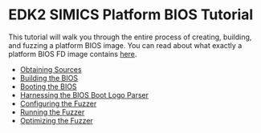 # EDK2 SIMICS Platform BIOS Tutorial

This tutorial will walk you through the entire process of creating, building, and
fuzzing a platform BIOS image. You can read about what exactly a platform BIOS FD image
contains
[here](https://tianocore-docs.github.io/edk2-BuildSpecification/release-1.28/10_post-build_imagegen_stage_-_flash/105_create_the_fd_image_files.html#105-create-the-fd-image-files).

- [Obtaining Sources](obtaining-sources.md)
- [Building the BIOS](building-bios.md)
- [Booting the BIOS](booting.md)
- [Harnessing the BIOS Boot Logo Parser](harnessing.md)
- [Configuring the Fuzzer](configuring.md)
- [Running the Fuzzer](running.md)
- [Optimizing the Fuzzer](optimizing.md)